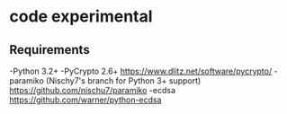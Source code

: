 code experimental
====

Requirements
------------
-Python 3.2+
-PyCrypto 2.6+ <https://www.dlitz.net/software/pycrypto/>
-paramiko (Nischy7's branch for Python 3+ support) <https://github.com/nischu7/paramiko>
	-ecdsa <https://github.com/warner/python-ecdsa>